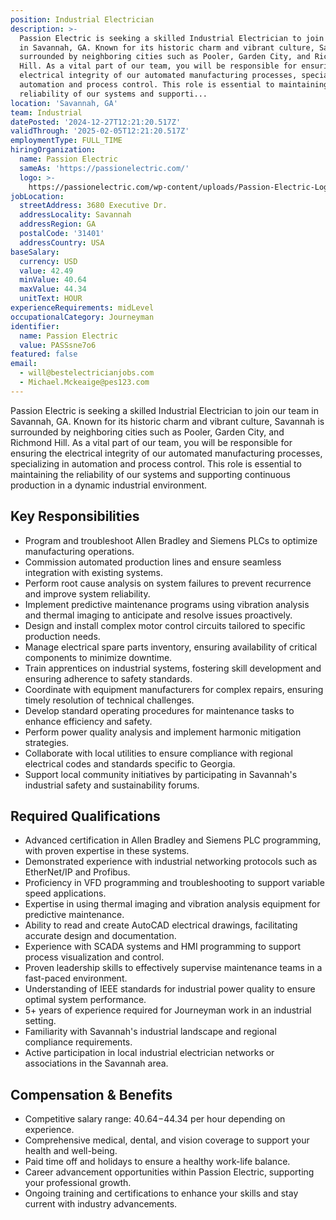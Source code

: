 ```yaml
---
position: Industrial Electrician
description: >-
  Passion Electric is seeking a skilled Industrial Electrician to join our team
  in Savannah, GA. Known for its historic charm and vibrant culture, Savannah is
  surrounded by neighboring cities such as Pooler, Garden City, and Richmond
  Hill. As a vital part of our team, you will be responsible for ensuring the
  electrical integrity of our automated manufacturing processes, specializing in
  automation and process control. This role is essential to maintaining the
  reliability of our systems and supporti...
location: 'Savannah, GA'
team: Industrial
datePosted: '2024-12-27T12:21:20.517Z'
validThrough: '2025-02-05T12:21:20.517Z'
employmentType: FULL_TIME
hiringOrganization:
  name: Passion Electric
  sameAs: 'https://passionelectric.com/'
  logo: >-
    https://passionelectric.com/wp-content/uploads/Passion-Electric-Logo-web-final-wide-full-color.png.webp
jobLocation:
  streetAddress: 3680 Executive Dr.
  addressLocality: Savannah
  addressRegion: GA
  postalCode: '31401'
  addressCountry: USA
baseSalary:
  currency: USD
  value: 42.49
  minValue: 40.64
  maxValue: 44.34
  unitText: HOUR
experienceRequirements: midLevel
occupationalCategory: Journeyman
identifier:
  name: Passion Electric
  value: PASSsne7o6
featured: false
email:
  - will@bestelectricianjobs.com
  - Michael.Mckeaige@pes123.com
---
```




Passion Electric is seeking a skilled Industrial Electrician to join our team in Savannah, GA. Known for its historic charm and vibrant culture, Savannah is surrounded by neighboring cities such as Pooler, Garden City, and Richmond Hill. As a vital part of our team, you will be responsible for ensuring the electrical integrity of our automated manufacturing processes, specializing in automation and process control. This role is essential to maintaining the reliability of our systems and supporting continuous production in a dynamic industrial environment.

## Key Responsibilities
- Program and troubleshoot Allen Bradley and Siemens PLCs to optimize manufacturing operations.
- Commission automated production lines and ensure seamless integration with existing systems.
- Perform root cause analysis on system failures to prevent recurrence and improve system reliability.
- Implement predictive maintenance programs using vibration analysis and thermal imaging to anticipate and resolve issues proactively.
- Design and install complex motor control circuits tailored to specific production needs.
- Manage electrical spare parts inventory, ensuring availability of critical components to minimize downtime.
- Train apprentices on industrial systems, fostering skill development and ensuring adherence to safety standards.
- Coordinate with equipment manufacturers for complex repairs, ensuring timely resolution of technical challenges.
- Develop standard operating procedures for maintenance tasks to enhance efficiency and safety.
- Perform power quality analysis and implement harmonic mitigation strategies.
- Collaborate with local utilities to ensure compliance with regional electrical codes and standards specific to Georgia.
- Support local community initiatives by participating in Savannah's industrial safety and sustainability forums.

## Required Qualifications
- Advanced certification in Allen Bradley and Siemens PLC programming, with proven expertise in these systems.
- Demonstrated experience with industrial networking protocols such as EtherNet/IP and Profibus.
- Proficiency in VFD programming and troubleshooting to support variable speed applications.
- Expertise in using thermal imaging and vibration analysis equipment for predictive maintenance.
- Ability to read and create AutoCAD electrical drawings, facilitating accurate design and documentation.
- Experience with SCADA systems and HMI programming to support process visualization and control.
- Proven leadership skills to effectively supervise maintenance teams in a fast-paced environment.
- Understanding of IEEE standards for industrial power quality to ensure optimal system performance.
- 5+ years of experience required for Journeyman work in an industrial setting.
- Familiarity with Savannah's industrial landscape and regional compliance requirements.
- Active participation in local industrial electrician networks or associations in the Savannah area.

## Compensation & Benefits
- Competitive salary range: $40.64-$44.34 per hour depending on experience.
- Comprehensive medical, dental, and vision coverage to support your health and well-being.
- Paid time off and holidays to ensure a healthy work-life balance.
- Career advancement opportunities within Passion Electric, supporting your professional growth.
- Ongoing training and certifications to enhance your skills and stay current with industry advancements.

